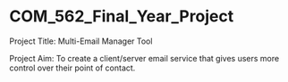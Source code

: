 # COM_562_Final_Year_Project

Project Title: 
Multi-Email Manager Tool

Project Aim: 
To create a client/server email service that gives users more control over their point of contact.
